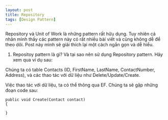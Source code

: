 ```yaml
---
layout: post
title: Repository 
tags: [Design Pattern]
---
```


Repository và Unit of Work là những pattern rất hữu dụng. Tuy nhiên cá nhân mình thấy các pattern này có rất nhiều bài viết và cũng không dễ 
để theo dõi. Post này mình sẽ giải thích lại một cách ngắn gọn và dễ hiểu. 

1. Repositoy pattern là gì? Và tại sao nên sử dụng Repository pattern. Hãy xem qua ví dụ sau:

Chúng ta có table Contacts (ID, FirstName, LastName, ContactNumber, Address), và các thao tác với dữ liệu như Delete/Update/Create. 

Việc thao tác với dữ liệu, ta có thể thông qua EF. Chúng ta sẽ gặp những đoạn code sau:

~~~~
public void Create(Contact contact)
{

}
~~~~
